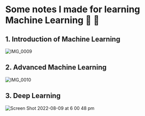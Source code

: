 # Some notes I made for learning Machine Learning 🤖️ 📖

## 1. Introduction of Machine Learning 

![IMG_0009](https://user-images.githubusercontent.com/46860162/149757170-24df3d23-b845-4273-a46d-3f43e9d3f390.jpg)

## 2. Advanced Machine Learning

![IMG_0010](https://user-images.githubusercontent.com/46860162/149757044-402e7ee8-c450-45a4-8958-996b4225458d.jpg)

## 3. Deep Learning

![Screen Shot 2022-08-09 at 6 00 48 pm](https://user-images.githubusercontent.com/46860162/183596934-0b89d406-4e9e-4ca8-8321-f76c6d275ebd.png)



